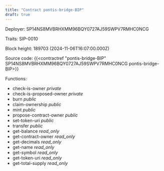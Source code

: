 ```yaml
---
title: "Contract pontis-bridge-BIP"
draft: true
---
```

Deployer: SP14NS8MVBRHXMM96BQY0727AJ59SWPV7RMHC0NCG

Traits:
 SIP-0010



Block height: 189703 (2024-11-06T16:07:00.000Z)

Source code: {{<contractref "pontis-bridge-BIP" SP14NS8MVBRHXMM96BQY0727AJ59SWPV7RMHC0NCG pontis-bridge-BIP>}}

Functions:

* check-is-owner _private_
* check-is-proposed-owner _private_
* burn _public_
* claim-ownership _public_
* mint _public_
* propose-contract-owner _public_
* set-token-uri _public_
* transfer _public_
* get-balance _read_only_
* get-contract-owner _read_only_
* get-decimals _read_only_
* get-name _read_only_
* get-symbol _read_only_
* get-token-uri _read_only_
* get-total-supply _read_only_
